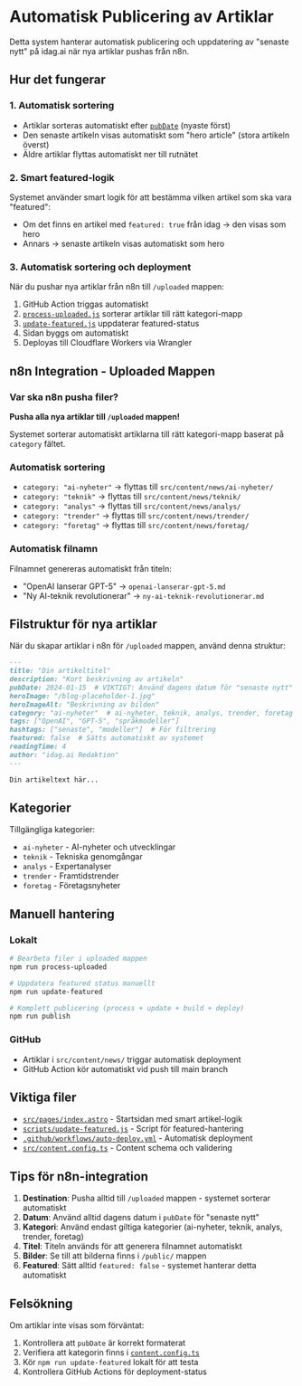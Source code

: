 # Automatisk Publicering av Artiklar

Detta system hanterar automatisk publicering och uppdatering av "senaste nytt" på idag.ai när nya artiklar pushas från n8n.

## Hur det fungerar

### 1. Automatisk sortering
- Artiklar sorteras automatiskt efter [`pubDate`](src/pages/index.astro:13) (nyaste först)
- Den senaste artikeln visas automatiskt som "hero article" (stora artikeln överst)
- Äldre artiklar flyttas automatiskt ner till rutnätet

### 2. Smart featured-logik
Systemet använder smart logik för att bestämma vilken artikel som ska vara "featured":
- Om det finns en artikel med `featured: true` från idag → den visas som hero
- Annars → senaste artikeln visas automatiskt som hero

### 3. Automatisk sortering och deployment
När du pushar nya artiklar från n8n till `/uploaded` mappen:
1. GitHub Action triggas automatiskt
2. [`process-uploaded.js`](scripts/process-uploaded.js) sorterar artiklar till rätt kategori-mapp
3. [`update-featured.js`](scripts/update-featured.js) uppdaterar featured-status
4. Sidan byggs om automatiskt
5. Deployas till Cloudflare Workers via Wrangler

## n8n Integration - Uploaded Mappen

### Var ska n8n pusha filer?
**Pusha alla nya artiklar till `/uploaded` mappen!**

Systemet sorterar automatiskt artiklarna till rätt kategori-mapp baserat på `category` fältet.

### Automatisk sortering
- `category: "ai-nyheter"` → flyttas till `src/content/news/ai-nyheter/`
- `category: "teknik"` → flyttas till `src/content/news/teknik/`
- `category: "analys"` → flyttas till `src/content/news/analys/`
- `category: "trender"` → flyttas till `src/content/news/trender/`
- `category: "foretag"` → flyttas till `src/content/news/foretag/`

### Automatisk filnamn
Filnamnet genereras automatiskt från titeln:
- "OpenAI lanserar GPT-5" → `openai-lanserar-gpt-5.md`
- "Ny AI-teknik revolutionerar" → `ny-ai-teknik-revolutionerar.md`

## Filstruktur för nya artiklar

När du skapar artiklar i n8n för `/uploaded` mappen, använd denna struktur:

```markdown
---
title: "Din artikeltitel"
description: "Kort beskrivning av artikeln"
pubDate: 2024-01-15  # VIKTIGT: Använd dagens datum för "senaste nytt"
heroImage: "/blog-placeholder-1.jpg"
heroImageAlt: "Beskrivning av bilden"
category: "ai-nyheter"  # ai-nyheter, teknik, analys, trender, foretag
tags: ["OpenAI", "GPT-5", "språkmodeller"]
hashtags: ["senaste", "modeller"]  # För filtrering
featured: false  # Sätts automatiskt av systemet
readingTime: 4
author: "idag.ai Redaktion"
---

Din artikeltext här...
```

## Kategorier

Tillgängliga kategorier:
- `ai-nyheter` - AI-nyheter och utvecklingar
- `teknik` - Tekniska genomgångar
- `analys` - Expertanalyser
- `trender` - Framtidstrender
- `foretag` - Företagsnyheter

## Manuell hantering

### Lokalt
```bash
# Bearbeta filer i uploaded mappen
npm run process-uploaded

# Uppdatera featured status manuellt
npm run update-featured

# Komplett publicering (process + update + build + deploy)
npm run publish
```

### GitHub
- Artiklar i `src/content/news/` triggar automatisk deployment
- GitHub Action kör automatiskt vid push till main branch

## Viktiga filer

- [`src/pages/index.astro`](src/pages/index.astro) - Startsidan med smart artikel-logik
- [`scripts/update-featured.js`](scripts/update-featured.js) - Script för featured-hantering
- [`.github/workflows/auto-deploy.yml`](.github/workflows/auto-deploy.yml) - Automatisk deployment
- [`src/content.config.ts`](src/content.config.ts) - Content schema och validering

## Tips för n8n-integration

1. **Destination**: Pusha alltid till `/uploaded` mappen - systemet sorterar automatiskt
2. **Datum**: Använd alltid dagens datum i `pubDate` för "senaste nytt"
3. **Kategori**: Använd endast giltiga kategorier (ai-nyheter, teknik, analys, trender, foretag)
4. **Titel**: Titeln används för att generera filnamnet automatiskt
5. **Bilder**: Se till att bilderna finns i `/public/` mappen
6. **Featured**: Sätt alltid `featured: false` - systemet hanterar detta automatiskt

## Felsökning

Om artiklar inte visas som förväntat:
1. Kontrollera att `pubDate` är korrekt formaterat
2. Verifiera att kategorin finns i [`content.config.ts`](src/content.config.ts)
3. Kör `npm run update-featured` lokalt för att testa
4. Kontrollera GitHub Actions för deployment-status